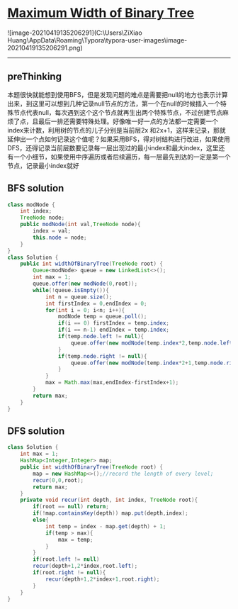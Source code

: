 # [Maximum Width of Binary Tree](https://leetcode-cn.com/problems/maximum-width-of-binary-tree/)

![image-20210419135206291](C:\Users\ZiXiao Huang\AppData\Roaming\Typora\typora-user-images\image-20210419135206291.png)

---

## preThinking

本题很快就能想到使用BFS，但是发现问题的难点是需要把null的地方也表示计算出来，到这里可以想到几种记录null节点的方法，第一个在null的时候插入一个特殊节点代表null，每次遇到这个这个节点就再生出两个特殊节点，不过创建节点麻烦了点，且最后一排还需要特殊处理。好像唯一好一点的方法都一定需要一个index来计数，利用树的节点的儿子分别是当前层2x 和2x+1，这样来记录，那就延伸出一个点如何记录这个值呢？如果采用BFS，得对树结构进行改进，如果使用DFS，还得记录当前层数要记录每一层出现过的最小index和最大index，这里还有一个小细节，如果使用中序遍历或者后续遍历，每一层最先到达的一定是第一个节点，记录最小index就好

## BFS solution

~~~java
class modNode {
    int index;
    TreeNode node;
    public modNode(int val,TreeNode node){
        index = val;
        this.node = node;
    }
}
class Solution {
    public int widthOfBinaryTree(TreeNode root) {
        Queue<modNode> queue = new LinkedList<>();
        int max = 1;
        queue.offer(new modNode(0,root));
        while(!queue.isEmpty()){
            int n = queue.size();
            int firstIndex = 0,endIndex = 0;
            for(int i = 0; i<n; i++){
                modNode temp = queue.poll();
                if(i == 0) firstIndex = temp.index;
                if(i == n-1) endIndex = temp.index;
                if(temp.node.left != null){
                    queue.offer(new modNode(temp.index*2,temp.node.left));
                }
                if(temp.node.right != null){
                    queue.offer(new modNode(temp.index*2+1,temp.node.right));
                }
            }
            max = Math.max(max,endIndex-firstIndex+1);          
        }
        return max;
    }
}
~~~

## DFS solution

~~~java
class Solution {
    int max = 1;
    HashMap<Integer,Integer> map;
    public int widthOfBinaryTree(TreeNode root) {
        map = new HashMap<>();//record the length of every level;
        recur(0,0,root);
        return max;
    }
    private void recur(int depth, int index, TreeNode root){
        if(root == null) return;
        if(!map.containsKey(depth)) map.put(depth,index);
        else{
            int temp = index - map.get(depth) + 1;
            if(temp > max){
                max = temp;
            }
        }
        if(root.left != null)
        recur(depth+1,2*index,root.left);
        if(root.right != null){
            recur(depth+1,2*index+1,root.right);
        }
    }
}
~~~

